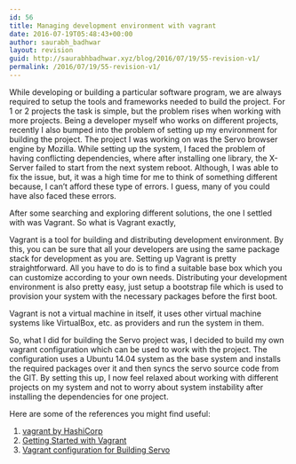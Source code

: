 ```yaml
---
id: 56
title: Managing development environment with vagrant
date: 2016-07-19T05:48:43+00:00
author: saurabh_badhwar
layout: revision
guid: http://saurabhbadhwar.xyz/blog/2016/07/19/55-revision-v1/
permalink: /2016/07/19/55-revision-v1/
---
```

While developing or building a particular software program, we are always required to setup the tools and frameworks needed to build the project. For 1 or 2 projects the task is simple, but the problem rises when working with more projects. Being a developer myself who works on different projects, recently I also bumped into the problem of setting up my environment for building the project. The project I was working on was the Servo browser engine by Mozilla. While setting up the system, I faced the problem of having conflicting dependencies, where after installing one library, the X-Server failed to start from the next system reboot. Although, I was able to fix the issue, but, it was a high time for me to think of something different because, I can&#8217;t afford these type of errors. I guess, many of you could have also faced these errors.

After some searching and exploring different solutions, the one I settled with was Vagrant. So what is Vagrant exactly,

Vagrant is a tool for building and distributing development environment. By this, you can be sure that all your developers are using the same package stack for development as you are. Setting up Vagrant is pretty straightforward. All you have to do is to find a suitable base box which you can customize according to your own needs. Distributing your development environment is also pretty easy, just setup a bootstrap file which is used to provision your system with the necessary packages before the first boot.

Vagrant is not a virtual machine in itself, it uses other virtual machine systems like VirtualBox, etc. as providers and run the system in them.

So, what I did for building the Servo project was, I decided to build my own vagrant configuration which can be used to work with the project. The configuration uses a Ubuntu 14.04 system as the base system and installs the required packages over it and then syncs the servo source code from the GIT. By setting this up, I now feel relaxed about working with different projects on my system and not to worry about system instability after installing the dependencies for one project.

Here are some of the references you might find useful:

  1. <a href="http://www.vagrantup.com" target="_blank">vagrant by HashiCorp</a>
  2. <a href="https://www.vagrantup.com/docs/getting-started/" target="_blank">Getting Started with Vagrant</a>
  3. <a href="https://github.com/h4xr/servo-build" target="_blank">Vagrant configuration for Building Servo</a>